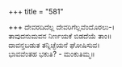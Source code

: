 +++
title = "581"

+++
ದೇವರದಿದೆಲ್ಲ ದೇವರಿಗೆಲ್ಲವೆಂದೊರಲು-।  
ತಾವುದನುಮವನ ನಿರ್ಣಯಕೆ ಬಿಡದೆಯೆ ತಾಂ॥  
ದಾವನ್ತಬಡುತ ತನ್ನಿಚ್ಛೆಯನೆ ಘೋಷಿಸುವ।  
ಭಾವವೆಂತಹ ಭಕುತಿ? - ಮಂಕುತಿಮ್ಮ॥  
